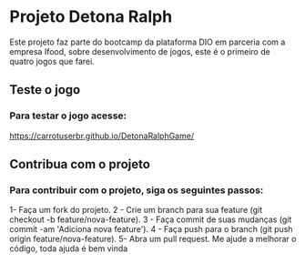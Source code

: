 ﻿# Projeto Detona Ralph
Este projeto faz parte do bootcamp da plataforma DIO em parceria com a empresa Ifood, sobre desenvolvimento de jogos, este é o primeiro de quatro jogos que farei.

## Teste o jogo
### Para testar o jogo acesse:
https://carrotuserbr.github.io/DetonaRalphGame/

## Contribua com o projeto
### Para contribuir com o projeto, siga os seguintes passos:
1- Faça um fork do projeto.
2 - Crie um branch para sua feature (git checkout -b feature/nova-feature).
3 - Faça commit de suas mudanças (git commit -am 'Adiciona nova feature').
4 - Faça push para o branch (git push origin feature/nova-feature).
5- Abra um pull request.
Me ajude a melhorar o código, toda ajuda é bem vinda



